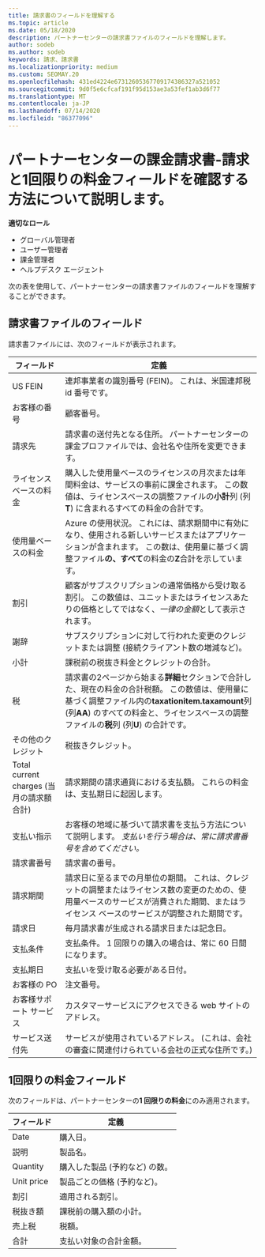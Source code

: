 ```yaml
---
title: 請求書のフィールドを理解する
ms.topic: article
ms.date: 05/18/2020
description: パートナーセンターの請求書ファイルのフィールドを理解します。
author: sodeb
ms.author: sodeb
keywords: 請求、請求書
ms.localizationpriority: medium
ms.custom: SEOMAY.20
ms.openlocfilehash: 431ed4224e67312605367709174386327a521052
ms.sourcegitcommit: 9d0f5e6cfcaf191f95d153ae3a53fef1ab3d6f77
ms.translationtype: MT
ms.contentlocale: ja-JP
ms.lasthandoff: 07/14/2020
ms.locfileid: "86377096"
---
```

# <a name="partner-center-billing-invoices---learn-how-to-read-the-billing-and-one-time-charge-fields"></a>パートナーセンターの課金請求書-請求と1回限りの料金フィールドを確認する方法について説明します。

**適切なロール**

- グローバル管理者
- ユーザー管理者
- 課金管理者
- ヘルプデスク エージェント

次の表を使用して、パートナーセンターの請求書ファイルのフィールドを理解することができます。

## <a name="invoice-file-fields"></a>請求書ファイルのフィールド

請求書ファイルには、次のフィールドが表示されます。

| フィールド | 定義 |
| ----- | ---------- |
| US FEIN | 連邦事業者の識別番号 (FEIN)。 これは、米国連邦税 id 番号です。 |
| お客様の番号 | 顧客番号。 |
| 請求先 | 請求書の送付先となる住所。 パートナーセンターの課金プロファイルでは、会社名や住所を変更できます。 |
| ライセンスベースの料金 | 購入した使用量ベースのライセンスの月次または年間料金は、サービスの事前に課金されます。 この数値は、ライセンスベースの調整ファイルの**小計**列 (列**T**) に含まれるすべての料金の合計です。 |
| 使用量ベースの料金 | Azure の使用状況。 これには、請求期間中に有効になり、使用される新しいサービスまたはアプリケーションが含まれます。 この数は、使用量に基づく調整ファイル**の、すべて**の料金の**Z**合計を示しています。 |
| 割引 | 顧客がサブスクリプションの通常価格から受け取る割引。 この数値は、ユニットまたはライセンスあたりの価格としてではなく、*一律の金額*として表示されます。 |
| 謝辞 | サブスクリプションに対して行われた変更のクレジットまたは調整 (接続クライアント数の増減など)。 |
| 小計 | 課税前の税抜き料金とクレジットの合計。 |
| 税 | 請求書の2ページから始まる**詳細**セクションで合計した、現在の料金の合計税額。 この数値は、使用量に基づく調整ファイル内の**taxationitem.taxamount**列 (列**AA**) のすべての料金と、ライセンスベースの調整ファイルの**税**列 (列**U**) の合計です。 |
| その他のクレジット | 税抜きクレジット。 |
| Total current charges (当月の請求額合計) | 請求期間の請求通貨における支払額。 これらの料金は、支払期日に起因します。 |
| 支払い指示 | お客様の地域に基づいて請求書を支払う方法について説明します。 *支払いを行う場合は、常に請求書番号を含めてください。* |
| 請求書番号 | 請求書の番号。 |
| 請求期間 | 請求日に至るまでの月単位の期間。 これは、クレジットの調整またはライセンス数の変更のための、使用量ベースのサービスが消費された期間、またはライセンス ベースのサービスが調整された期間です。 |
| 請求日 | 毎月請求書が生成される請求日または記念日。 |
| 支払条件 | 支払条件。 1 回限りの購入の場合は、常に 60 日間になります。 |
| 支払期日 | 支払いを受け取る必要がある日付。 |
| お客様の PO | 注文番号。 |
| お客様サポート サービス | カスタマーサービスにアクセスできる web サイトのアドレス。 |
| サービス送付先 | サービスが使用されているアドレス。 (これは、会社の審査に関連付けられている会社の正式な住所です。) |

## <a name="one-time-charges-fields"></a>1回限りの料金フィールド

次のフィールドは、パートナーセンターの**1 回限りの料金**にのみ適用されます。

| フィールド | 定義 |
| ----- | ---------- |
| Date | 購入日。 |
| 説明 | 製品名。 |
| Quantity | 購入した製品 (予約など) の数。 |
| Unit price | 製品ごとの価格 (予約など)。 |
| 割引 | 適用される割引。 |
| 税抜き額 | 課税前の購入額の小計。 |
| 売上税 | 税額。 |
| 合計 | 支払い対象の合計金額。 |
